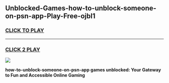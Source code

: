 
## Unblocked-Games-how-to-unblock-someone-on-psn-app-Play-Free-ojbl1
<h3>
<a href="https://premium76.site?title=how-to-unblock-someone-on-psn-app&ref=18A1">CLICK TO PLAY</a></h3>
<hr>

<h3>
<a href="https://premium76.site?title=how-to-unblock-someone-on-psn-app&ref=18A1">CLICK 2 PLAY</a>
  
</h3>

<a href="https://premium76.site?title=how-to-unblock-someone-on-psn-app&ref=18A1"><img src="https://clearcache.store/games.png"></a>


**how-to-unblock-someone-on-psn-app games unblocked: Your Gateway to Fun and Accessible Online Gaming**
